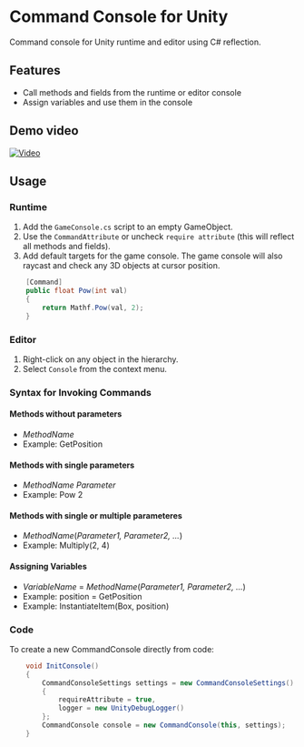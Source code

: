 # Command Console for Unity

Command console for Unity runtime and editor using C# reflection.

## Features
- Call methods and fields from the runtime or editor console
- Assign variables and use them in the console

## Demo video
[![Video](https://img.youtube.com/vi/HbKuvySszTE/0.jpg)](https://www.youtube.com/watch?v=HbKuvySszTE)

## Usage

### Runtime

1. Add the `GameConsole.cs` script to an empty GameObject.
2. Use the `CommandAttribute` or uncheck `require attribute` (this will reflect all methods and fields).
3. Add default targets for the game console. The game console will also raycast and check any 3D objects at cursor position.

```c#
    [Command]
    public float Pow(int val)
    {
        return Mathf.Pow(val, 2);
    }
```

### Editor

1. Right-click on any object in the hierarchy.
2. Select `Console` from the context menu.

### Syntax for Invoking Commands
#### Methods without parameters
- _MethodName_
- Example: GetPosition
#### Methods with single parameters
- _MethodName_ _Parameter_
- Example: Pow 2
#### Methods with single or multiple parameteres
- _MethodName_(_Parameter1, Parameter2, ..._)
- Example: Multiply(2, 4)
#### Assigning Variables
- _VariableName_ = _MethodName_(_Parameter1, Parameter2, ..._)
- Example: position = GetPosition
- Example: InstantiateItem(Box, position)

### Code

To create a new CommandConsole directly from code:

```c#
    void InitConsole()
    {
        CommandConsoleSettings settings = new CommandConsoleSettings()
        {
            requireAttribute = true,
            logger = new UnityDebugLogger()
        };
        CommandConsole console = new CommandConsole(this, settings);
    }
```
